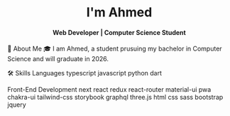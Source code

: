 <h1 align="center">
  I'm Ahmed
</h1>
<h4 align="center">
  Web Developer | Computer Science Student
</h4>
🚀 About Me
🎓 I am Ahmed, a student prusuing my bachelor in Computer Science and will graduate in 2026.

🛠️ Skills
Languages
typescript javascript python dart

Front-End Development
next react redux react-router material-ui pwa chakra-ui tailwind-css storybook graphql three.js html css sass bootstrap jquery
